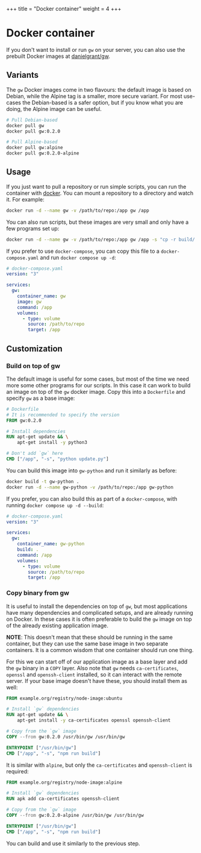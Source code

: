 +++
title = "Docker container"
weight = 4
+++

# Docker container

If you don't want to install or run `gw` on your server, you can also use the prebuilt Docker images at [danielgrant/gw](https://hub.docker.com/r/danielgrant/gw).

## Variants

The `gw` Docker images come in two flavours: the default image is based on Debian, while the Alpine tag is a smaller, more secure variant. For most use-cases the Debian-based is a safer option, but if you know what you are doing, the Alpine image can be useful.

```sh
# Pull Debian-based
docker pull gw
docker pull gw:0.2.0

# Pull Alpine-based
docker pull gw:alpine
docker pull gw:0.2.0-alpine
```

## Usage

If you just want to pull a repository or run simple scripts, you can run the container with [docker](https://docs.docker.com/engine/install/). You can mount a repository to a directory and watch it. For example:

```sh
docker run -d --name gw -v /path/to/repo:/app gw /app
```

You can also run scripts, but these images are very small and only have a few programs set up:

```sh
docker run -d --name gw -v /path/to/repo:/app gw /app -s "cp -r build/ html/"
```

If you prefer to use `docker-compose`, you can copy this file to a `docker-compose.yaml` and run `docker compose up -d`:

```yaml
# docker-compose.yaml
version: "3"

services:
  gw:
    container_name: gw
    image: gw
    command: /app
    volumes:
      - type: volume
        source: /path/to/repo
        target: /app
```

## Customization

### Build on top of gw

The default image is useful for some cases, but most of the time we need more some other programs for our scripts. In this case it can work to build an image on top of the `gw` docker image. Copy this into a `Dockerfile` and specify `gw` as a base image:

```dockerfile
# Dockerfile
# It is recommended to specify the version
FROM gw:0.2.0

# Install dependencies
RUN apt-get update && \
    apt-get install -y python3

# Don't add `gw` here
CMD ["/app", "-s", "python update.py"]
```

You can build this image into `gw-python` and run it similarly as before:

```sh
docker build -t gw-python .
docker run -d --name gw-python -v /path/to/repo:/app gw-python
```

If you prefer, you can also build this as part of a `docker-compose`, with running `docker compose up -d --build`:

```yaml
# docker-compose.yaml
version: "3"

services:
  gw:
    container_name: gw-python
    build: .
    command: /app
    volumes:
      - type: volume
        source: /path/to/repo
        target: /app
```

### Copy binary from gw

It is useful to install the dependencies on top of `gw`, but most applications have many dependencies and complicated setups, and are already running on Docker. In these cases it is often preferable to build the `gw` image on top of the already existing application image.

**NOTE**: This doesn't mean that these should be running in the same container, but they can use the same base image in two separate containers. It is a common wisdom that one container should run one thing.

For this we can start off of our application image as a base layer and add the `gw` binary in a `COPY` layer. Also note that `gw` needs `ca-certificates`, `openssl` and `openssh-client` installed, so it can interact with the remote server. If your base image doesn't have these, you should install them as well:

```dockerfile
FROM example.org/registry/node-image:ubuntu

# Install `gw` dependencies
RUN apt-get update && \
    apt-get install -y ca-certificates openssl openssh-client

# Copy from the `gw` image
COPY --from gw:0.2.0 /usr/bin/gw /usr/bin/gw

ENTRYPOINT ["/usr/bin/gw"]
CMD ["/app", "-s", "npm run build"]
```

It is similar with `alpine`, but only the `ca-certificates` and `openssh-client` is required:

```dockerfile
FROM example.org/registry/node-image:alpine

# Install `gw` dependencies
RUN apk add ca-certificates openssh-client

# Copy from the `gw` image
COPY --from gw:0.2.0-alpine /usr/bin/gw /usr/bin/gw

ENTRYPOINT ["/usr/bin/gw"]
CMD ["/app", "-s", "npm run build"]
```

You can build and use it similarly to the previous step.
